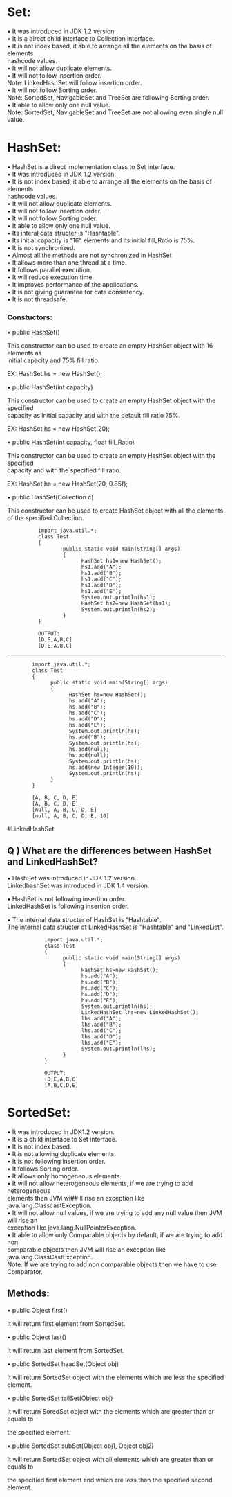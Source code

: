 # Set: 

• It was introduced in JDK 1.2 version.  
• It is a direct child interface to Collection interface.  
• It is not index based, it able to arrange all the elements on the basis of elements  
hashcode values.  
• It will not allow duplicate elements.  
• It will not follow insertion order.  
Note: LinkedHashSet will follow insertion order.  
• It will not follow Sorting order.  
Note: SortedSet, NavigableSet and TreeSet are following Sorting order.  
• It able to allow only one null value.  
Note: SortedSet, NavigableSet and TreeSet are not allowing even single null value.  

# HashSet:  

• HashSet is a direct implementation class to Set interface.  
• It was introduced in JDK 1.2 version.  
• It is not index based, it able to arrange all the elements on the basis of elements  
hashcode values.  
• It will not allow duplicate elements.  
• It will not follow insertion order.  
• It will not follow Sorting order.  
• It able to allow only one null value.  
• Its interal data structer is "Hashtable".  
• Its initial capacity is "16" elements and its initial fill_Ratio is 75%.  
• It is not synchronized.  
• Almost all the methods are not synchronized in HashSet  
• It allows more than one thread at a time.  
• It follows parallel execution.  
• It will reduce execution time  
• It improves performance of the applications.  
• It is not giving guarantee for data consistency.  
• It is not threadsafe.  

### Constuctors:  

• public HashSet()  

This constructor can be used to create an empty HashSet object with 16 elements as  
initial capacity and 75% fill ratio.  

EX: HashSet hs = new HashSet();  

• public HashSet(int capacity)  

This constructor can be used to create an empty HashSet object with the specified  
capacity as initial capacity and with the default fill ratio 75%.  

EX: HashSet hs = new HashSet(20);  

• public HashSet(int capacity, float fill_Ratio)  

This constructor can be used to create an empty HashSet object with the specified  
capacity and with the specified fill ratio.  

EX: HashSet hs = new HashSet(20, 0.85f);  

• public HashSet(Collection c)  

This constructor can be used to create HashSet object with all the elements of the 
specified Collection.  

              import java.util.*; 
              class Test 
              { 
                      public static void main(String[] args) 
                      { 
                            HashSet hs1=new HashSet(); 
                            hs1.add("A"); 
                            hs1.add("B"); 
                            hs1.add("C"); 
                            hs1.add("D"); 
                            hs1.add("E"); 
                            System.out.println(hs1); 
                            HashSet hs2=new HashSet(hs1); 
                            System.out.println(hs2); 
                      } 
              }
              
              OUTPUT: 
              [D,E,A,B,C]
              [D,E,A,B,C]

-------------------------------------------------------------------------------

            import java.util.*; 
            class Test 
            { 
                  public static void main(String[] args) 
                  { 
                        HashSet hs=new HashSet(); 
                        hs.add("A"); 
                        hs.add("B"); 
                        hs.add("C"); 
                        hs.add("D"); 
                        hs.add("E"); 
                        System.out.println(hs); 
                        hs.add("B"); 
                        System.out.println(hs); 
                        hs.add(null); 
                        hs.add(null); 
                        System.out.println(hs); 
                        hs.add(new Integer(10)); 
                        System.out.println(hs); 
                  } 
            }

            [A, B, C, D, E]
            [A, B, C, D, E]
            [null, A, B, C, D, E]
            [null, A, B, C, D, E, 10]

#LinkedHashSet:  

## Q ) What are the differences between HashSet and LinkedHashSet?  

• HashSet was introduced in JDK 1.2 version.  
LinkedhashSet was introduced in JDK 1.4 version.  

• HashSet is not following insertion order.  
LinkedHashSet is following insertion order.  

• The internal data structer of HashSet is "Hashtable".  
The internal data structer of LinkedHashSet is "Hashtable" and "LinkedList".  

                import java.util.*;
                class Test 
                { 
                      public static void main(String[] args) 
                      { 
                            HashSet hs=new HashSet(); 
                            hs.add("A"); 
                            hs.add("B"); 
                            hs.add("C"); 
                            hs.add("D"); 
                            hs.add("E"); 
                            System.out.println(hs); 
                            LinkedHashSet lhs=new LinkedHashSet(); 
                            lhs.add("A"); 
                            lhs.add("B"); 
                            lhs.add("C"); 
                            lhs.add("D"); 
                            lhs.add("E"); 
                            System.out.println(lhs); 
                      } 
                } 
                
                OUTPUT: 
                [D,E,A,B,C]
                [A,B,C,D,E]
                
# SortedSet:  

• It was introduced in JDK1.2 version.  
• It is a child interface to Set interface.  
• It is not index based.  
• It is not allowing duplicate elements.  
• It is not following insertion order.  
• It follows Sorting order.  
• It allows only homogeneous elements.  
• It will not allow heterogeneous elements, if we are trying to add heterogeneous  
elements then JVM wi## ll rise an exception like java.lang.ClasscastException.  
• It will not allow null values, if we are trying to add any null value then JVM will rise an  
exception like java.lang.NullPointerException.  
• It able to allow only Comparable objects by default, if we are trying to add non  
comparable objects then JVM will rise an exception like java.lang.ClassCastException.  
Note: If we are trying to add non comparable objects then we have to use Comparator.  

## Methods: 

• public Object first()  

 It will return first element from SortedSet.  
 
• public Object last()  

 It will return last element from SortedSet.  
 
• public SortedSet headSet(Object obj)  

It will return SortedSet object with the elements which are less the specified element.  

• public SortedSet tailSet(Object obj)  

 It will return SoredSet object with the elements which are greater than or equals to  
 
 the specified element.  
 
• public SortedSet subSet(Object obj1, Object obj2)  

 It will return SortedSet object with all elements which are greater than or equals to  
 
 the specified first element and which are less than the specified second element.  
 
